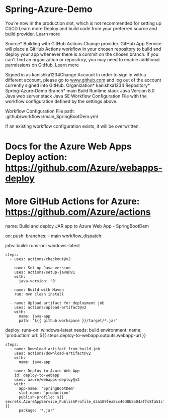 # Spring-Azure-Demo
You’re now in the production slot, which is not recommended for setting up CI/CD.Learn more
Deploy and build code from your preferred source and build provider. Learn more

Source*
Building with GitHub Actions.Change provider.
GitHub
App Service will place a GitHub Actions workflow in your chosen repository to build and deploy your app whenever there is a commit on the chosen branch. If you can't find an organization or repository, you may need to enable additional permissions on GitHub. Learn more

Signed in as
kanishka1234Change Account
In order to sign in with a different account, please go to www.github.com and log out of the account currently signed into GitHub.
Organization*
kanishka1234
Repository*
Spring-Azure-Demo
Branch*
main
Build
Runtime stack
Java
Version
8.0
Java web server stack
Java SE
Workflow Configuration
File with the workflow configuration defined by the settings above.


Workflow Configuration
File path: .github/workflows/main_SpringBootDem.yml

If an existing workflow configuration exists, it will be overwritten.
# Docs for the Azure Web Apps Deploy action: https://github.com/Azure/webapps-deploy
# More GitHub Actions for Azure: https://github.com/Azure/actions

name: Build and deploy JAR app to Azure Web App - SpringBootDem

on:
  push:
    branches:
      - main
  workflow_dispatch:

jobs:
  build:
    runs-on: windows-latest

    steps:
      - uses: actions/checkout@v2

      - name: Set up Java version
        uses: actions/setup-java@v1
        with:
          java-version: '8'

      - name: Build with Maven
        run: mvn clean install

      - name: Upload artifact for deployment job
        uses: actions/upload-artifact@v2
        with:
          name: java-app
          path: '${{ github.workspace }}/target/*.jar'

  deploy:
    runs-on: windows-latest
    needs: build
    environment:
      name: 'production'
      url: ${{ steps.deploy-to-webapp.outputs.webapp-url }}

    steps:
      - name: Download artifact from build job
        uses: actions/download-artifact@v2
        with:
          name: java-app

      - name: Deploy to Azure Web App
        id: deploy-to-webapp
        uses: azure/webapps-deploy@v2
        with:
          app-name: 'SpringBootDem'
          slot-name: 'production'
          publish-profile: ${{ secrets.AzureAppService_PublishProfile_d3a189fea8cc46d8b8b04affc8fa51cf }}
          package: '*.jar'
